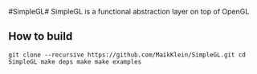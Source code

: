#SimpleGL#
SimpleGL is a functional abstraction layer on top of OpenGL

## How to build

`git clone --recursive https://github.com/MaikKlein/SimpleGL.git
cd SimpleGL
make deps
make
make examples`

